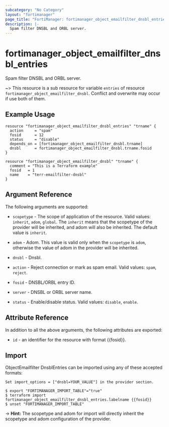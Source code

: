 ```yaml
---
subcategory: "No Category"
layout: "fortimanager"
page_title: "FortiManager: fortimanager_object_emailfilter_dnsbl_entries"
description: |-
  Spam filter DNSBL and ORBL server.
---
```


# fortimanager_object_emailfilter_dnsbl_entries
Spam filter DNSBL and ORBL server.

~> This resource is a sub resource for variable `entries` of resource `fortimanager_object_emailfilter_dnsbl`. Conflict and overwrite may occur if use both of them.



## Example Usage

```hcl
resource "fortimanager_object_emailfilter_dnsbl_entries" "trname" {
  action     = "spam"
  fosid      = 12
  status     = "disable"
  depends_on = [fortimanager_object_emailfilter_dnsbl.trname]
  dnsbl      = fortimanager_object_emailfilter_dnsbl.trname.fosid
}

resource "fortimanager_object_emailfilter_dnsbl" "trname" {
  comment = "This is a Terraform example"
  fosid   = 1
  name    = "terr-emailfilter-dnsbl"
}
```

## Argument Reference


The following arguments are supported:

* `scopetype` - The scope of application of the resource. Valid values: `inherit`, `adom`, `global`. The `inherit` means that the scopetype of the provider will be inherited, and adom will also be inherited. The default value is `inherit`.
* `adom` - Adom. This value is valid only when the `scopetype` is `adom`, otherwise the value of adom in the provider will be inherited.
* `dnsbl` - Dnsbl.

* `action` - Reject connection or mark as spam email. Valid values: `spam`, `reject`.

* `fosid` - DNSBL/ORBL entry ID.
* `server` - DNSBL or ORBL server name.
* `status` - Enable/disable status. Valid values: `disable`, `enable`.



## Attribute Reference

In addition to all the above arguments, the following attributes are exported:
* `id` - an identifier for the resource with format {{fosid}}.

## Import

ObjectEmailfilter DnsblEntries can be imported using any of these accepted formats:
```
Set import_options = ["dnsbl=YOUR_VALUE"] in the provider section.

$ export "FORTIMANAGER_IMPORT_TABLE"="true"
$ terraform import fortimanager_object_emailfilter_dnsbl_entries.labelname {{fosid}}
$ unset "FORTIMANAGER_IMPORT_TABLE"
```
-> **Hint:** The scopetype and adom for import will directly inherit the scopetype and adom configuration of the provider.

